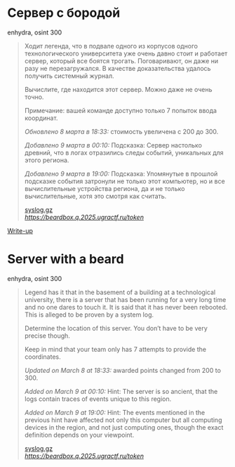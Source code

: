 # Сервер с бородой

enhydra, osint 300

> Ходит легенда, что в подвале одного из корпусов одного технологического университета уже очень давно стоит и работает сервер, который все боятся трогать. Поговаривают, он даже ни разу не перезагружался.
> В качестве доказательства удалось получить системный журнал.
> 
> Вычислите, где находится этот сервер. Можно даже не очень точно.
> 
> Примечание: вашей команде доступно только 7 попыток ввода координат.
> 
> *Обновлено 8 марта в 18:33:* стоимость увеличена с 200 до 300.
> 
> *Добавлено 9 марта в 00:10:* Подсказка: Сервер настолько древний, что в логах отразились следы событий, уникальных для этого региона.
>
> *Добавлено 9 марта в 19:00:* Подсказка: Упомянутые в прошлой подсказке события затронули не только этот компьютер, но и все вычислительные устройства региона, да и не только вычислительные, хотя это смотря как считать.
> 
> [syslog.gz](attachments/syslog.gz)  
> *https://beardbox.q.2025.ugractf.ru/token*

[Write-up](WRITEUP.md)

# Server with a beard

enhydra, osint 300

> Legend has it that in the basement of a building at a technological university, there is a server that has been running for a very long time and no one dares to touch it. It is said that it has never been rebooted.
> This is alleged to be proven by a system log.
> 
> Determine the location of this server. You don’t have to be very precise though.
> 
> Keep in mind that your team only has 7 attempts to provide the coordinates.
> 
> *Updated on March 8 at 18:33:* awarded points changed from 200 to 300.
> 
> *Added on March 9 at 00:10:* Hint: The server is so ancient, that the logs contain traces of events unique to this region.
>
> *Added on March 9 at 19:00:* Hint: The events mentioned in the previous hint have affected not only this computer but all computing devices in the region, and not just computing ones, though the exact definition depends on your viewpoint.
>
> [syslog.gz](attachments/syslog.gz)  
> *https://beardbox.q.2025.ugractf.ru/token*
